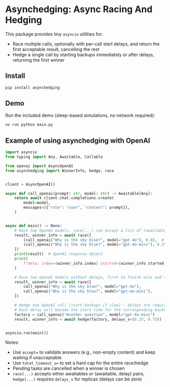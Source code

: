 # Asynchedging: Async Racing And Hedging

This package provides tiny `asyncio` utilities for:

- Race multiple calls, optionally with per-call start delays, and return the first acceptable result, cancelling the rest
- Hedge a single call by starting backups immediately or after delays, returning the first winner

## Install

```bash
pip install asynchedging
```

## Demo

Run the included demo (sleep-based simulations, no network required):

```bash
uv run python main.py
```

## Example of using asynchedging with OpenAI

```python
import asyncio
from typing import Any, Awaitable, Callable

from openai import AsyncOpenAI
from asynchedging import WinnerInfo, hedge, race


client = AsyncOpenAI()

async def call_openai(prompt: str, model: str) -> Awaitable[Any]:
    return await client.chat.completions.create(
        model=model,
        messages=[{"role": "user", "content": prompt}],
    )


async def main() -> None:
    # Race two OpenAI models. race(...) can accept a list of (awaitable, delay) pairs
    result, winner_info = await race([
        (call_openai("Why is the sky blue?", model="gpt-4o"), 0.0),  # starts immediately but takes ~0.80s to finish
        (call_openai("Why is the sky blue?", model="gpt-4o-mini"), 0.25),  # starts at 0.25s but takes ~0.65s to finish (likely winner)
    ])
    print(result)  # OpenAI response object
    print(
        f"meta: index={winner_info.index} started={winner_info.started_count} elapsed={winner_info.elapsed_s:.3f}s"
    )

    # Race two OpenAI models without delays, first to finish wins and the rest are cancelled
    result, winner_info = await race([
        call_openai("Why is the sky blue?", model="gpt-4o"),
        call_openai("Why is the sky blue?", model="gpt-4o-mini"),
    ])

    # Hedge one OpenAI call (start backups if slow) — delays are required (can be zero)
    # Each delay will become the start time for the corresponding backup call
    factory = call_openai("Another question", model="gpt-4o-mini")
    result, winner_info = await hedge(factory, delays_s=(0.25, 0.75))


asyncio.run(main())
```

Notes:

- Use `accept=` to validate answers (e.g., non-empty content) and keep waiting if unacceptable
- Use `total_timeout_s=` to set a hard cap for the entire race/hedge
- Pending tasks are cancelled when a winner is chosen
- `race(...)` accepts either awaitables or (awaitable, delay) pairs, `hedge(...)` requires `delays_s` for replicas (delays can be zero)

